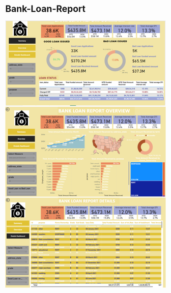 # Bank-Loan-Report
![](https://github.com/shiv0602/Bank-Loan-Report-Analysis-Power-BI-SQL-Excel-/blob/main/Dashboard%20screenshots/01.png)
![](https://github.com/shiv0602/Bank-Loan-Report-Analysis-Power-BI-SQL-Excel-/blob/main/Dashboard%20screenshots/02.png)
![](https://github.com/shiv0602/Bank-Loan-Report-Analysis-Power-BI-SQL-Excel-/blob/main/Dashboard%20screenshots/03.png)
